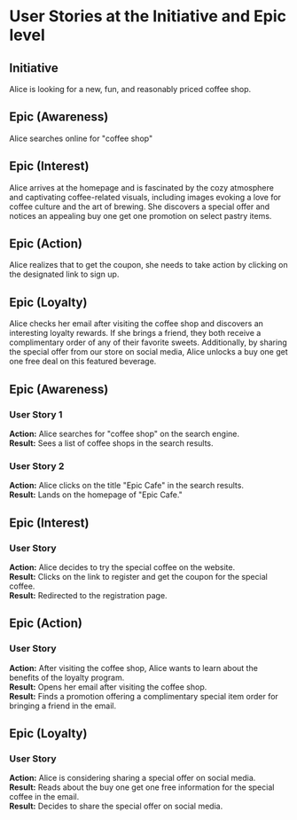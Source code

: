 # User Stories at the Initiative and Epic level

## Initiative
Alice is looking for a new, fun, and reasonably priced coffee shop.

## Epic (Awareness)
Alice searches online for "coffee shop"

## Epic (Interest)
Alice arrives at the homepage and is fascinated by the cozy atmosphere and captivating coffee-related visuals, including images evoking a love for coffee culture and the art of brewing. She discovers a special offer and notices an appealing buy one get one promotion on select pastry items.

## Epic (Action)
Alice realizes that to get the coupon, she needs to take action by clicking on the designated link to sign up.

## Epic (Loyalty)
Alice checks her email after visiting the coffee shop and discovers an interesting loyalty rewards. If she brings a friend, they both receive a complimentary order of any of their favorite sweets. Additionally, by sharing the special offer from our store on social media, Alice unlocks a buy one get one free deal on this featured beverage.

## Epic (Awareness)
### User Story 1
**Action:** Alice searches for "coffee shop" on the search engine.  
**Result:** Sees a list of coffee shops in the search results.

### User Story 2
**Action:** Alice clicks on the title "Epic Cafe" in the search results.  
**Result:** Lands on the homepage of "Epic Cafe."

## Epic (Interest)
### User Story
**Action:** Alice decides to try the special coffee on the website.  
**Result:** Clicks on the link to register and get the coupon for the special coffee.  
**Result:** Redirected to the registration page.

## Epic (Action)
### User Story
**Action:** After visiting the coffee shop, Alice wants to learn about the benefits of the loyalty program.  
**Result:** Opens her email after visiting the coffee shop.  
**Result:** Finds a promotion offering a complimentary special item order for bringing a friend in the email.  

## Epic (Loyalty)
### User Story
**Action:** Alice is considering sharing a special offer on social media.  
**Result:** Reads about the buy one get one free information for the special coffee in the email.  
**Result:** Decides to share the special offer on social media.      
